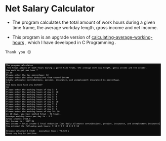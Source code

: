 # Net Salary Calculator

- The program calculates the total amount of work hours during a given time frame, the average workday length, gross income and net income.

- This program is an upgrade version of [calculating-average-working-hours](https://github.com/Md-Harun-Or-Rashid/calculating-average-working-hours) , which I have developed in C Programming .

```bash
Thank you 😊
```
## 
<img src="https://github.com/Md-Harun-Or-Rashid/Net-Salary-Calculator/blob/main/test.png" />
